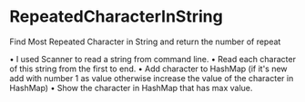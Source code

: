 # RepeatedCharacterInString
Find Most Repeated Character in String and return the number of repeat

• I used Scanner to read a string from command line. 
• Read each character of this string from the first to end.
• Add character to HashMap (if it's new add with number 1 as value otherwise increase the value of the character in HashMap)
• Show the character in HashMap that has max value.

